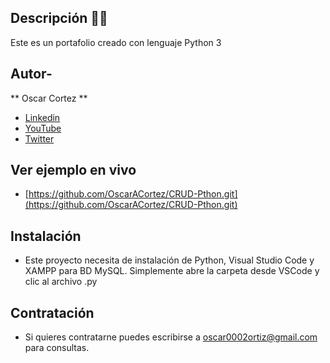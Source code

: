 ## Descripción 👨‍⚖️

Este es un portafolio creado con lenguaje Python 3

## Autor-
** Oscar Cortez **


* [Linkedin](https://www.linkedin.com/in/oscar-cortez-6058401a/) 
* [YouTube](https://youtu.be/E9PlulBIU3U/)
* [Twitter](https://twitter.com/oscar0101?t=rJR55R2Ue-rAKAiJAeuOnQ&s=09/)

## Ver ejemplo en vivo

* [https://github.com/OscarACortez/CRUD-Pthon.git](https://github.com/OscarACortez/CRUD-Pthon.git)


## Instalación 
* Este proyecto necesita de instalación de Python, Visual Studio Code y XAMPP para BD MySQL. Simplemente abre la carpeta desde VSCode y clic al archivo .py

## Contratación 
* Si quieres contratarne puedes escribirse a oscar0002ortiz@gmail.com para consultas.
